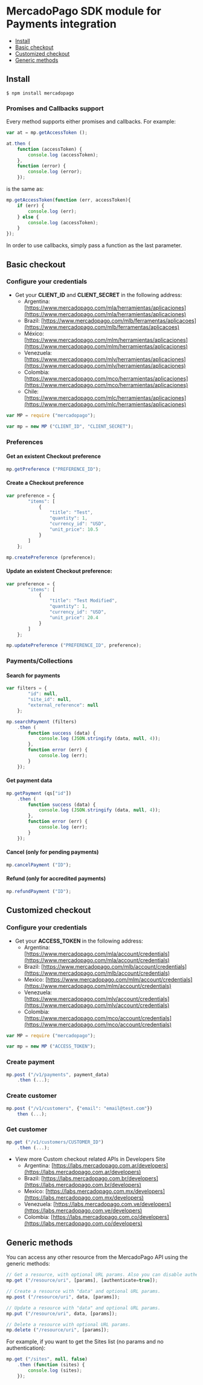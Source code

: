 # MercadoPago SDK module for Payments integration

* [Install](#install)
* [Basic checkout](#basic-checkout)
* [Customized checkout](#custom-checkout)
* [Generic methods](#generic-methods)

<a name="install"></a>
## Install

```
$ npm install mercadopago
```

### Promises and Callbacks support

Every method supports either promises and callbacks. For example:

```javascript
var at = mp.getAccessToken ();

at.then (
    function (accessToken) {
        console.log (accessToken);
    },
    function (error) {
        console.log (error);
    });
```
is the same as:

```javascript
mp.getAccessToken(function (err, accessToken){
    if (err) {
        console.log (err);
    } else {
        console.log (accessToken);
    }
});
```

In order to use callbacks, simply pass a function as the last parameter.

<a name="basic-checkout"></a>
## Basic checkout

### Configure your credentials

* Get your **CLIENT_ID** and **CLIENT_SECRET** in the following address:
    * Argentina: [https://www.mercadopago.com/mla/herramientas/aplicaciones](https://www.mercadopago.com/mla/herramientas/aplicaciones)
    * Brazil: [https://www.mercadopago.com/mlb/ferramentas/aplicacoes](https://www.mercadopago.com/mlb/ferramentas/aplicacoes)
    * México: [https://www.mercadopago.com/mlm/herramientas/aplicaciones](https://www.mercadopago.com/mlm/herramientas/aplicaciones)
    * Venezuela: [https://www.mercadopago.com/mlv/herramientas/aplicaciones](https://www.mercadopago.com/mlv/herramientas/aplicaciones)
    * Colombia: [https://www.mercadopago.com/mco/herramientas/aplicaciones](https://www.mercadopago.com/mco/herramientas/aplicaciones)
    * Chile: [https://www.mercadopago.com/mlc/herramientas/aplicaciones](https://www.mercadopago.com/mlc/herramientas/aplicaciones)

```javascript
var MP = require ("mercadopago");

var mp = new MP ("CLIENT_ID", "CLIENT_SECRET");
```

### Preferences

#### Get an existent Checkout preference

```javascript
mp.getPreference ("PREFERENCE_ID");
```

#### Create a Checkout preference

```javascript
var preference = {
        "items": [
            {
                "title": "Test",
                "quantity": 1,
                "currency_id": "USD",
                "unit_price": 10.5
            }
        ]
    };

mp.createPreference (preference);
```

#### Update an existent Checkout preference:

```javascript
var preference = {
        "items": [
            {
                "title": "Test Modified",
                "quantity": 1,
                "currency_id": "USD",
                "unit_price": 20.4
            }
        ]
    };

mp.updatePreference ("PREFERENCE_ID", preference);
```

### Payments/Collections

#### Search for payments

```javascript
var filters = {
        "id": null,
        "site_id": null,
        "external_reference": null
    };

mp.searchPayment (filters)
    .then (
        function success (data) {
            console.log (JSON.stringify (data, null, 4));
        },
        function error (err) {
            console.log (err);
        }
    });
```

#### Get payment data

```javascript
mp.getPayment (qs["id"])
    .then (
        function success (data) {
            console.log (JSON.stringify (data, null, 4));
        },
        function error (err) {
            console.log (err);
        }
    });
```

#### Cancel (only for pending payments)

```javascript
mp.cancelPayment ("ID");
```

#### Refund (only for accredited payments)

```javascript
mp.refundPayment ("ID");
```

<a name="custom-checkout"></a>
## Customized checkout

### Configure your credentials

* Get your **ACCESS_TOKEN** in the following address:
    * Argentina: [https://www.mercadopago.com/mla/account/credentials](https://www.mercadopago.com/mla/account/credentials)
    * Brazil: [https://www.mercadopago.com/mlb/account/credentials](https://www.mercadopago.com/mlb/account/credentials)
    * Mexico: [https://www.mercadopago.com/mlm/account/credentials](https://www.mercadopago.com/mlm/account/credentials)
    * Venezuela: [https://www.mercadopago.com/mlv/account/credentials](https://www.mercadopago.com/mlv/account/credentials)
    * Colombia: [https://www.mercadopago.com/mco/account/credentials](https://www.mercadopago.com/mco/account/credentials)

```javascript
var MP = require ("mercadopago");

var mp = new MP ("ACCESS_TOKEN");
```

### Create payment

```javascript
mp.post ("/v1/payments", payment_data)
    .then (...);
```

### Create customer

```javascript
mp.post ("/v1/customers", {"email": "email@test.com"})
    then (...);
```

### Get customer

```javascript
mp.get ("/v1/customers/CUSTOMER_ID")
    .then (...);
```

* View more Custom checkout related APIs in Developers Site
    * Argentina: [https://labs.mercadopago.com.ar/developers](https://labs.mercadopago.com.ar/developers)
    * Brazil: [https://labs.mercadopago.com.br/developers](https://labs.mercadopago.com.br/developers)
    * Mexico: [https://labs.mercadopago.com.mx/developers](https://labs.mercadopago.com.mx/developers)
    * Venezuela: [https://labs.mercadopago.com.ve/developers](https://labs.mercadopago.com.ve/developers)
    * Colombia: [https://labs.mercadopago.com.co/developers](https://labs.mercadopago.com.co/developers)

<a name="generic-methods"></a>
## Generic methods

You can access any other resource from the MercadoPago API using the generic methods:

```javascript
// Get a resource, with optional URL params. Also you can disable authentication for public APIs
mp.get ("/resource/uri", [params], [authenticate=true]);

// Create a resource with "data" and optional URL params.
mp.post ("/resource/uri", data, [params]);

// Update a resource with "data" and optional URL params.
mp.put ("/resource/uri", data, [params]);

// Delete a resource with optional URL params.
mp.delete ("/resource/uri", [params]);
```

 For example, if you want to get the Sites list (no params and no authentication):

```javascript
mp.get ("/sites", null, false)
    .then (function (sites) {
        console.log (sites);
    });
```
